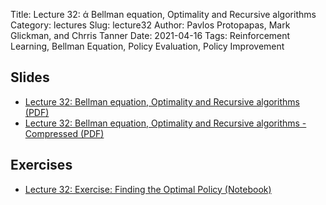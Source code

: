 Title: Lecture 32: ά Bellman equation, Optimality and Recursive algorithms
Category: lectures
Slug: lecture32
Author: Pavlos Protopapas, Mark Glickman, and Chrris Tanner
Date: 2021-04-16
Tags: Reinforcement Learning, Bellman Equation, Policy Evaluation, Policy Improvement

## Slides
- [Lecture 32: Bellman equation, Optimality and Recursive algorithms (PDF)]({attach}presentation/Intro_to_RL_2.pdf)
- [Lecture 32: Bellman equation, Optimality and Recursive algorithms - Compressed (PDF)]({attach}presentation/Intro_to_RL_2_c.pdf)

## Exercises
- [Lecture 32: Exercise: Finding the Optimal Policy (Notebook)]({filename}notebook/ai4_s2_frozen_lake.ipynb)
